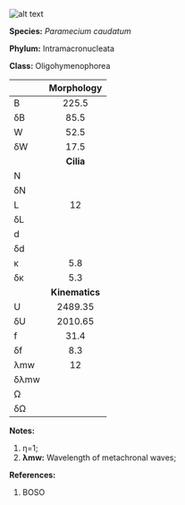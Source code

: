 ![alt text](https://github.com/marcos-fvr/BOSO-micro/blob/main/9-Figures/Paramecium_caudatum.png)

**Species:** *Paramecium caudatum*

**Phylum:** Intramacronucleata

**Class:** Oligohymenophorea

|      | **Morphology** |
| :--- | :------------: |
| B    | 225.5 |
| δB   | 85.5 |
| W    | 52.5 |
| δW   | 17.5 |
|      | **Cilia** |
| N    |  |
| δN   |  |
| L    | 12 |
| δL   |  |
| d    |  |
| δd   |  |
| κ    | 5.8 |
| δκ   | 5.3  |
|      | **Kinematics** |
| U    | 2489.35 |
| δU   | 2010.65 |
| f    | 31.4 |
| δf   | 8.3 |
| λmw  | 12 |
| δλmw |  |
| Ω	   |  |
| δΩ   |  |


**Notes:**

1. η=1;
1. **λmw:** Wavelength of metachronal waves;

**References:**

1. BOSO
